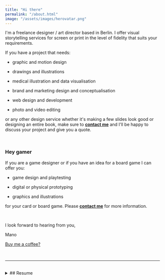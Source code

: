 ```yaml
---
title: "Hi there"
permalink: "/about.html"
image: "/assets/images/herovatar.png"
---
```


I'm a freelance designer / art director based in Berlin. I offer visual storytelling services for screen or print in the level of fidelity that suits your requirements. 

If you have a project that needs:

- graphic and motion design

- drawings and illustrations

- medical illustration and data visualisation

- brand and marketing design and conceptualisation

- web design and development

- photo and video editing

or any other design service whether it's making a few slides look good or designing an entire book, make sure to **[contact me](https://kapazoglou.info/contact.html)** and I'll be happy to discuss your project and give you a quote.

<br>

### Hey gamer
If you are a game designer or if you have an idea for a board game I can offer you:

- game design and playtesting

- digital or physical prototyping 

- graphics and illustrations

for your card or board game. Please **[contact me](https://kapazoglou.info/contact.html)** for more information.

<br>

I look forward to hearing from you,

<i class="fa fa-heart"></i> Mano

<a target="_blank" class="btn btn-warning" href="https://www.buymeacoffee.com/kapazoglou"><i class="fa fa-coffee"></i> Buy me a coffee? </a>

<br>

----

<br>

<details>

<summary markdown="span"> ## Resume </summary>

# Education

2014.08  **MSc Medical Art (Distinction)** 
University of Dundee, UK {: .note}

2012.01  **Diploma in Animation** *VIA University College, Viborg DK*

2010.06  **Certificate in Classical Drawing** *VIA University College, Viborg, DK & Magyar Képzőművészeti Egyetem, Budapest HU*

2009.08  **BA (Hons) in Graphic Design** *Technological Educational Institute of Athens, GR & Moholy-Nagy Művészeti Egyetem, Budapest HU*

<br>

# Experience

2020.01 – present  **Freelancer**

2018.06 – 2019.12  **Senior Designer** *8fit, Berlin DE*

2015.08 – 2018.04  **Graphic Designer** *Headland Archaeology, Edinburgh UK*

2015.03 – 2015.08  **Clinical Photographer** *NHS Tayside, Dundee UK*

2014.09 – 2014.12  **Intern** *Centre for Anatomy and Human Identification, Dundee UK*

2007.07 – 2013.11  **Production Assistant** *Kalamata International Dance Festival, GR / Viborg Animation Festival, DK*

2008.09 – 2009.09  **Animation Assistant** *‘The Village’ SP Film Productions, Athens GR*

2004.01 – 2009.05  **Art Teacher** *Bleu Telia Art and Communication Workshop, Athens GR*

</details>
